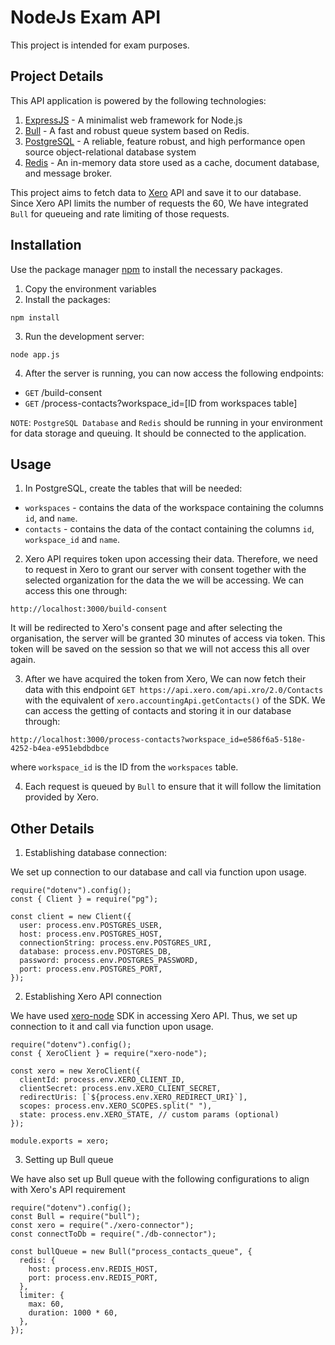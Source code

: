 # NodeJs Exam API

This project is intended for exam purposes.

## Project Details

This API application is powered by the following technologies:

1. [ExpressJS](https://expressjs.com/) - A minimalist web framework for Node.js
2. [Bull](https://optimalbits.github.io/bull/) - A fast and robust queue system based on Redis.
3. [PostgreSQL](https://www.postgresql.org/) - A reliable, feature robust, and high performance open source object-relational database system
4. [Redis](https://redis.io/) - An in-memory data store used as a cache, document database, and message broker.

This project aims to fetch data to [Xero](https://www.xero.com/au/) API and save it to our database. Since Xero API limits the number of requests the 60, We have integrated `Bull` for queueing and rate limiting of those requests.

## Installation

Use the package manager [npm](https://www.npmjs.com/) to install the necessary packages.

1. Copy the environment variables
2. Install the packages:

```
npm install
```

3. Run the development server:

```
node app.js
```

4. After the server is running, you can now access the following endpoints:

- `GET` /build-consent
- `GET` /process-contacts?workspace_id=[ID from workspaces table]

`NOTE`: `PostgreSQL Database` and `Redis` should be running in your environment for data storage and queuing. It should be connected to the application.

## Usage

1. In PostgreSQL, create the tables that will be needed:

- `workspaces` - contains the data of the workspace containing the columns `id`, and `name`.
- `contacts` - contains the data of the contact containing the columns `id`, `workspace_id` and `name`.

2. Xero API requires token upon accessing their data. Therefore, we need to request in Xero to grant our server with consent together with the selected organization for the data the we will be accessing. We can access this one through:

```
http://localhost:3000/build-consent
```

It will be redirected to Xero's consent page and after selecting the organisation, the server will be granted 30 minutes of access via token. This token will be saved on the session so that we will not access this all over again.

3. After we have acquired the token from Xero, We can now fetch their data with this endpoint `GET https://api.xero.com/api.xro/2.0/Contacts` with the equivalent of `xero.accountingApi.getContacts()` of the SDK.
   We can access the getting of contacts and storing it in our database through:

```
http://localhost:3000/process-contacts?workspace_id=e586f6a5-518e-4252-b4ea-e951ebdbdbce
```

where `workspace_id` is the ID from the `workspaces` table.

4. Each request is queued by `Bull` to ensure that it will follow the limitation provided by Xero.

## Other Details

1. Establishing database connection:

We set up connection to our database and call via function upon usage.

```
require("dotenv").config();
const { Client } = require("pg");

const client = new Client({
  user: process.env.POSTGRES_USER,
  host: process.env.POSTGRES_HOST,
  connectionString: process.env.POSTGRES_URI,
  database: process.env.POSTGRES_DB,
  password: process.env.POSTGRES_PASSWORD,
  port: process.env.POSTGRES_PORT,
});
```

2. Establishing Xero API connection

We have used [xero-node](https://github.com/XeroAPI/xero-node) SDK in accessing Xero API. Thus, we set up connection to it and call via function upon usage.

```
require("dotenv").config();
const { XeroClient } = require("xero-node");

const xero = new XeroClient({
  clientId: process.env.XERO_CLIENT_ID,
  clientSecret: process.env.XERO_CLIENT_SECRET,
  redirectUris: [`${process.env.XERO_REDIRECT_URI}`],
  scopes: process.env.XERO_SCOPES.split(" "),
  state: process.env.XERO_STATE, // custom params (optional)
});

module.exports = xero;
```

3. Setting up Bull queue

We have also set up Bull queue with the following configurations to align with Xero's API requirement

```
require("dotenv").config();
const Bull = require("bull");
const xero = require("./xero-connector");
const connectToDb = require("./db-connector");

const bullQueue = new Bull("process_contacts_queue", {
  redis: {
    host: process.env.REDIS_HOST,
    port: process.env.REDIS_PORT,
  },
  limiter: {
    max: 60,
    duration: 1000 * 60,
  },
});
```
